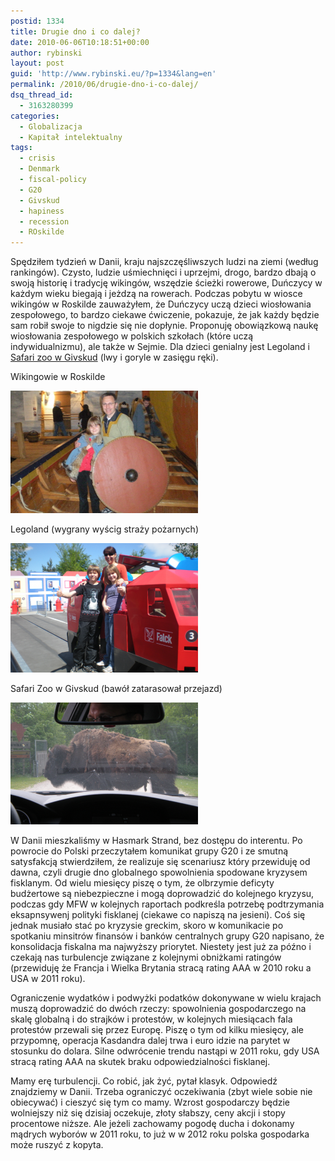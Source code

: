 ```yaml
---
postid: 1334
title: Drugie dno i co dalej?
date: 2010-06-06T10:18:51+00:00
author: rybinski
layout: post
guid: 'http://www.rybinski.eu/?p=1334&lang=en'
permalink: /2010/06/drugie-dno-i-co-dalej/
dsq_thread_id:
  - 3163280399
categories:
  - Globalizacja
  - Kapitał intelektualny
tags:
  - crisis
  - Denmark
  - fiscal-policy
  - G20
  - Givskud
  - hapiness
  - recession
  - ROskilde
---
```

Spędziłem tydzień w Danii, kraju najszczęśliwszych ludzi na ziemi (według rankingów). Czysto, ludzie uśmiechnięci i uprzejmi, drogo, bardzo dbają o swoją historię i tradycję wikingów, wszędzie ścieżki rowerowe, Duńczycy w każdym wieku biegają i jeżdzą na rowerach. Podczas pobytu w wiosce wikingów w Roskilde zauważyłem, że Duńczycy uczą dzieci wiosłowania zespołowego, to bardzo ciekawe ćwiczenie, pokazuje, że jak każdy będzie sam robił swoje to nigdzie się nie dopłynie. Proponuję obowiązkową naukę wiosłowania zespołowego w polskich szkołach (które uczą indywidualnizmu), ale także w Sejmie. Dla dzieci genialny jest Legoland i [Safari zoo w Givskud](http://www.givskudzoo.dk/gb_visit) (lwy i goryle w zasięgu ręki).

<!--more-->

Wikingowie w Roskilde

<img class="aligncenter size-medium wp-image-1337" title="Roskilde" src="/uploads/Roskilde-300x196.png" alt="Roskilde" width="300" height="196" />

Legoland (wygrany wyścig straży pożarnych)

<img class="aligncenter size-medium wp-image-1339" title="Legoland" src="/uploads/Legoland-300x207.png" alt="Legoland" width="300" height="207" />

Safari Zoo w Givskud (bawół zatarasował przejazd)

<img class="aligncenter size-medium wp-image-1341" title="Zoo" src="/uploads/Zoo-300x195.png" alt="Zoo" width="300" height="195" />

W Danii mieszkaliśmy w Hasmark Strand, bez dostępu do interentu. Po powrocie do Polski przeczytałem komunikat grupy G20 i ze smutną satysfakcją stwierdziłem, że realizuje się scenariusz który przewiduję od dawna, czyli drugie dno globalnego spowolnienia spodowane kryzysem fisklanym. Od wielu miesięcy piszę o tym, że olbrzymie deficyty budżertowe są niebezpieczne i mogą doprowadzić do kolejnego kryzysu, podczas gdy MFW w kolejnych raportach podkreśla potrzebę podtrzymania eksapnsywenj polityki fisklanej (ciekawe co napiszą na jesieni). Coś się jednak musiało stać po kryzysie greckim, skoro w komunikacie po spotkaniu minsitrów finansów i banków centralnych grupy G20 napisano, że konsolidacja fiskalna ma najwyższy priorytet. Niestety jest już za późno i czekają nas turbulencje związane z kolejnymi obniżkami ratingów (przewiduję że Francja i Wielka Brytania stracą rating AAA w 2010 roku a USA w 2011 roku).

Ograniczenie wydatków i podwyżki podatków dokonywane w wielu krajach muszą doprowadzić do dwóch rzeczy: spowolnienia gospodarczego na skalę globalną i do strajków i protestów, w kolejnych miesiącach fala protestów przewali się przez Europę. Piszę o tym od kilku miesięcy, ale przypomnę, operacja Kasdandra dalej trwa i euro idzie na parytet w stosunku do dolara. Silne odwrócenie trendu nastąpi w 2011 roku, gdy USA stracą rating AAA na skutek braku odpowiedzialności fisklanej.

Mamy erę turbulencji. Co robić, jak żyć, pytał klasyk. Odpowiedź znajdziemy w Danii. Trzeba ograniczyć oczekiwania (zbyt wiele sobie nie obiecywać) i cieszyć się tym co mamy. Wzrost gospodarczy będzie wolniejszy niż się dzisiaj oczekuje, złoty słabszy, ceny akcji i stopy procentowe niższe. Ale jeżeli zachowamy pogodę ducha i dokonamy mądrych wyborów w 2011 roku, to już w w 2012 roku polska gospodarka może ruszyć z kopyta.
